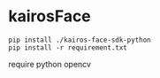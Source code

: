 # kairosFace

```
pip install ./kairos-face-sdk-python
pip install -r requirement.txt
```

require python opencv
